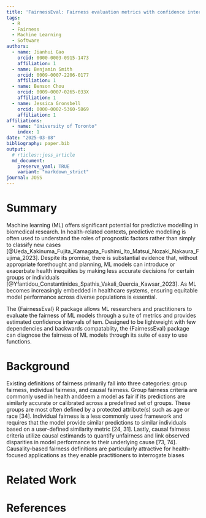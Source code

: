 ```yaml
---
title: 'FairnessEval: Fairness evaluation metrics with confidence intervals'
tags:
  - R
  - Fairness
  - Machine Learning
  - Software
authors:
  - name: Jianhui Gao
    orcid: 0000-0003-0915-1473
    affiliation: 1
  - name: Benjamin Smith
    orcid: 0009-0007-2206-0177
    affiliation: 1
  - name: Benson Chou
    orcid: 0009-0007-0265-033X
    affiliation: 1
  - name: Jessica Gronsbell
    orcid: 0000-0002-5360-5869
    affiliation: 1
affiliations:
  - name: "University of Toronto"
    index: 1
date: "2025-03-08"
bibliography: paper.bib
output:
  # rticles::joss_article
  md_document:
    preserve_yaml: TRUE
    variant: "markdown_strict"
journal: JOSS
---
```


# Summary

Machine learning (ML) offers significant potential for predictive modelling in biomedical research. In health-related contexts, predictive modelling is often used to  understand the roles of prognostic factors rather than simply to classify new cases [@Ueda_Kakinuma_Fujita_Kamagata_Fushimi_Ito_Matsui_Nozaki_Nakaura_Fujima_2023]. Despite its promise, there is substantial evidence that, without appropriate forethought and planning, ML models can introduce or exacerbate health inequities by making less accurate decisions for certain groups or individuals [@Yfantidou_Constantinides_Spathis_Vakali_Quercia_Kawsar_2023]. As ML becomes increasingly embedded in healthcare systems, ensuring equitable model performance across diverse populations is essential. 

The {FairnessEval} R package allows ML researchers and practitioners to evaluate the fairness of ML models through a suite of metrics and provides estimated confidence intervals of tem. Designed to be lightweight with few dependencies and backwards compatablity, the {FairnessEval} package can diagnose the fairness of ML models through its suite of easy to use functions. 

# Background 

Existing definitions of fairness primarily fall into three categories: group fairness, individual fairness, and causal fairness. Group fairness criteria are commonly used in health anddeem a model as fair if its predictions are similarly accurate or calibrated across a predefined set of groups. These groups are most often defined by a protected attribute(s) such as age or race [34]. Individual fairness is a less commonly used framework and requires that the model provide similar predictions to similar individuals based on a user-defined similarity metric [24, 31]. Lastly, causal fairness criteria utilize causal estimands to quantify unfairness and link observed disparities in model performance to their underlying cause [73, 74]. Causality-based fairness definitions are particularly attractive for health-focused applications as they enable practitioners to interrogate biases

# Related Work

# References
